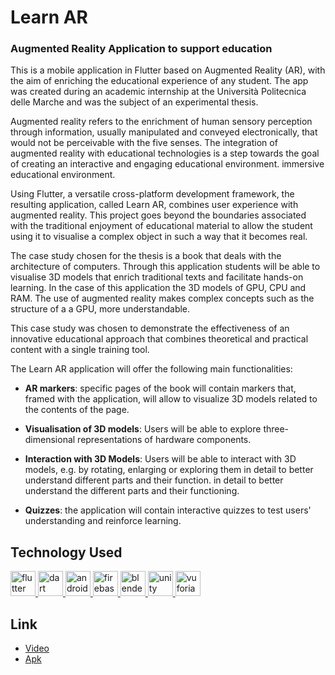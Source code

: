 # Learn AR

### Augmented Reality Application to support education


This is a mobile application in Flutter based on Augmented Reality (AR), with the aim of enriching the educational experience of any student. The app was created during an academic internship at the Università Politecnica delle Marche and was the subject of an experimental thesis. 

Augmented reality refers to the enrichment of human sensory perception through information, usually manipulated and conveyed electronically, that would not be perceivable
with the five senses. The integration of augmented reality with educational technologies is a step towards the goal of creating an interactive and engaging educational environment.
immersive educational environment.

Using Flutter, a versatile cross-platform development framework, the resulting application, called Learn AR, combines user experience with augmented reality.
This project goes beyond the boundaries associated with the traditional enjoyment of educational material to allow the student using it to visualise a complex object in such a way that it becomes real.

The case study chosen for the thesis is a book that deals with the architecture
of computers. Through this application students will be able to
visualise 3D models that enrich traditional texts and facilitate hands-on learning.
In the case of this application the 3D models of GPU, CPU and
RAM. The use of augmented reality makes complex concepts such as the structure of a
a GPU, more understandable.

This case study was chosen to demonstrate the effectiveness of an innovative educational approach that combines theoretical and practical content with a single training tool.

The Learn AR application will offer the following main functionalities:
- **AR markers**: specific pages of the book will contain markers that, framed with the application, will allow to visualize 3D models related
to the contents of the page.

- **Visualisation of 3D models**: Users will be able to explore three-dimensional representations of hardware components.
  
- **Interaction with 3D Models**: Users will be able to interact with 3D models, e.g. by rotating, enlarging or exploring them in detail to better understand different parts and their function.
in detail to better understand the different parts and their functioning.

- **Quizzes**: the application will contain interactive quizzes to test users' understanding and reinforce learning.

## Technology Used
<!-- Add the used technology names of project. -->
<a href="https://flutter.dev" target="_blank" rel="noreferrer"> <img src="https://www.vectorlogo.zone/logos/flutterio/flutterio-icon.svg" alt="flutter" width="40" height="40"/> </a>
<a href="https://dart.dev" target="_blank" rel="noreferrer"> <img src="https://www.vectorlogo.zone/logos/dartlang/dartlang-icon.svg" alt="dart" width="40" height="40"/> </a>
<a href="https://developer.android.com" target="_blank" rel="noreferrer"> <img src="https://www.vectorlogo.zone/logos/android/android-icon.svg" alt="android" width="40" height="40"/> </a> 
<a href="https://firebase.google.com/" target="_blank" rel="noreferrer"> <img src="https://www.vectorlogo.zone/logos/firebase/firebase-icon.svg" alt="firebase" width="40" height="40"/> </a> 
<a href="https://www.blender.org/" target="_blank" rel="noreferrer"> <img src="https://download.blender.org/branding/community/blender_community_badge_white.svg" alt="blender" width="40" height="40"/> </a> 
<a href="https://www.unity.com/" target="_blank" rel="noreferrer"> <img src="https://cdn.sanity.io/images/fuvbjjlp/production/36cbc8ae92c7711afb9ab1ec9f7174863f4d7c19-22x24.svg" alt="unity" width="40" height="40"/> </a> 
<a href="https://developer.vuforia.com/library/" target="_blank" rel="noreferrer"> <img src="https://global.discourse-cdn.com/business7/uploads/vuforia/original/1X/1bd39d7b17a9c4e9732ca6675abe1036462a368a.png" alt="vuforia" width="40" height="40"/> </a> 


## Link

- <a href="https://www.dropbox.com/scl/fi/lre5e3au6ygyoz6lopy4d/learn_ar_video.mp4?rlkey=u4csvye7gumuiur60em5pabve&dl=0" title="Video" download>Video</a>
- <a href="https://www.dropbox.com/scl/fi/agwcf24stospe66e0hkno/learn-ar.apk?rlkey=ckxfwvvnbrjec9ybq1hwtj4wq&dl=0" title="Apk" download>Apk</a>

